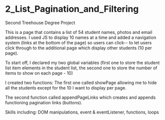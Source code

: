 # 2_List_Pagination_and_Filtering

 Second Treehouse Degree Project

This is a page that contains a list of 54 student names, photos and email addresses. I used JS to display 10 names at a time and added a navigation system (links at the bottom of the page) so users can click-- to let users click through to the additional page which display other students (10 per page).

To start off, I declared my two global variables (first one to store the student list item elements in the student list, the second one to store the number of items to show on each page - 10)


I created two functions:
The first one called showPage allowing me to hide all the students except for the 10 I want to display per page.

The second function called appendPageLinks which creates and appends functioning pagination links (buttons).


Skills including: DOM manipulations, event & eventListener, functions, loops